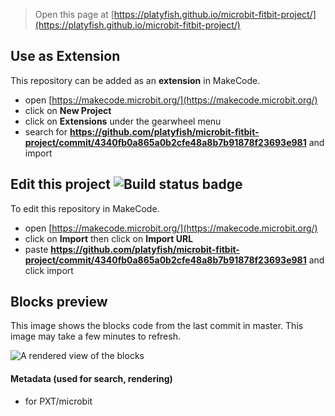 
> Open this page at [https://platyfish.github.io/microbit-fitbit-project/](https://platyfish.github.io/microbit-fitbit-project/)

## Use as Extension

This repository can be added as an **extension** in MakeCode.

* open [https://makecode.microbit.org/](https://makecode.microbit.org/)
* click on **New Project**
* click on **Extensions** under the gearwheel menu
* search for **https://github.com/platyfish/microbit-fitbit-project/commit/4340fb0a865a0b2cfe48a8b7b91878f23693e981** and import

## Edit this project ![Build status badge](https://github.com/platyfish/microbit-fitbit-project/commit/4340fb0a865a0b2cfe48a8b7b91878f23693e981/workflows/MakeCode/badge.svg)

To edit this repository in MakeCode.

* open [https://makecode.microbit.org/](https://makecode.microbit.org/)
* click on **Import** then click on **Import URL**
* paste **https://github.com/platyfish/microbit-fitbit-project/commit/4340fb0a865a0b2cfe48a8b7b91878f23693e981** and click import

## Blocks preview

This image shows the blocks code from the last commit in master.
This image may take a few minutes to refresh.

![A rendered view of the blocks](https://github.com/platyfish/microbit-fitbit-project/commit/4340fb0a865a0b2cfe48a8b7b91878f23693e981/raw/master/.github/makecode/blocks.png)

#### Metadata (used for search, rendering)

* for PXT/microbit
<script src="https://makecode.com/gh-pages-embed.js"></script><script>makeCodeRender("{{ site.makecode.home_url }}", "{{ site.github.owner_name }}/{{ site.github.repository_name }}");</script>
